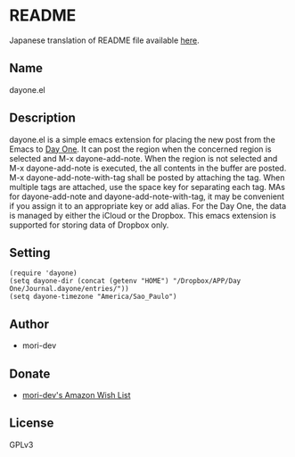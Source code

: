 # README

Japanese translation of README file available [here](./README.ja.md).

## Name

dayone.el

## Description

dayone.el is a simple emacs extension for placing the new post from the Emacs to [Day One](http://dayoneapp.com). It can post the region when the concerned region is selected and M-x dayone-add-note. When the region is not selected and M-x dayone-add-note is executed, the all contents in the buffer are posted. M-x dayone-add-note-with-tag shall be posted by attaching the tag. When multiple tags are attached, use the space key for separating each tag.
MAs for dayone-add-note and dayone-add-note-with-tag, it may be convenient if you assign it to an appropriate key or add alias.
For the Day One, the data is managed by either the iCloud or the Dropbox.  This emacs extension is supported for storing data of Dropbox only.

## Setting

```
(require 'dayone)
(setq dayone-dir (concat (getenv "HOME") "/Dropbox/APP/Day One/Journal.dayone/entries/"))
(setq dayone-timezone "America/Sao_Paulo")
```

## Author

* mori-dev


## Donate

* [mori-dev's Amazon Wish List](http://www.amazon.co.jp/registry/wishlist/3U1LOHTPSDG9V)

## License

GPLv3
